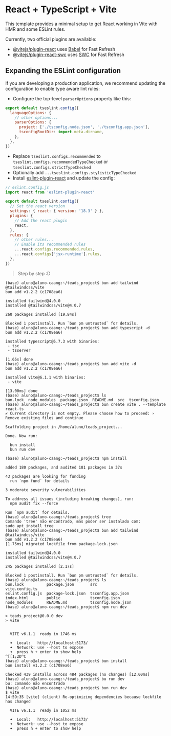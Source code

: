 # React + TypeScript + Vite

This template provides a minimal setup to get React working in Vite with HMR and some ESLint rules.

Currently, two official plugins are available:

- [@vitejs/plugin-react](https://github.com/vitejs/vite-plugin-react/blob/main/packages/plugin-react/README.md) uses [Babel](https://babeljs.io/) for Fast Refresh
- [@vitejs/plugin-react-swc](https://github.com/vitejs/vite-plugin-react-swc) uses [SWC](https://swc.rs/) for Fast Refresh

## Expanding the ESLint configuration

If you are developing a production application, we recommend updating the configuration to enable type aware lint rules:

- Configure the top-level `parserOptions` property like this:

```js
export default tseslint.config({
  languageOptions: {
    // other options...
    parserOptions: {
      project: ['./tsconfig.node.json', './tsconfig.app.json'],
      tsconfigRootDir: import.meta.dirname,
    },
  },
})
```

- Replace `tseslint.configs.recommended` to `tseslint.configs.recommendedTypeChecked` or `tseslint.configs.strictTypeChecked`
- Optionally add `...tseslint.configs.stylisticTypeChecked`
- Install [eslint-plugin-react](https://github.com/jsx-eslint/eslint-plugin-react) and update the config:

```js
// eslint.config.js
import react from 'eslint-plugin-react'

export default tseslint.config({
  // Set the react version
  settings: { react: { version: '18.3' } },
  plugins: {
    // Add the react plugin
    react,
  },
  rules: {
    // other rules...
    // Enable its recommended rules
    ...react.configs.recommended.rules,
    ...react.configs['jsx-runtime'].rules,
  },
})
```
> Step by step :D
```
(base) aluno@aluno-caang:~/teads_project$ bun add tailwind @tailwindcss/vite
bun add v1.2.2 (c1708ea6)

installed tailwind@4.0.0
installed @tailwindcss/vite@4.0.7

260 packages installed [19.84s]

Blocked 1 postinstall. Run `bun pm untrusted` for details.
(base) aluno@aluno-caang:~/teads_project$ bun add typescript -d
bun add v1.2.2 (c1708ea6)

installed typescript@5.7.3 with binaries:
 - tsc
 - tsserver

[1.65s] done
(base) aluno@aluno-caang:~/teads_project$ bun add vite -d
bun add v1.2.2 (c1708ea6)

installed vite@6.1.1 with binaries:
 - vite

[13.00ms] done
(base) aluno@aluno-caang:~/teads_project$ ls
bun.lock  node_modules  package.json  README.md  src  tsconfig.json
(base) aluno@aluno-caang:~/teads_project$ bun create vite . --template react-ts
✔ Current directory is not empty. Please choose how to proceed: › Remove existing files and continue

Scaffolding project in /home/aluno/teads_project...

Done. Now run:

  bun install
  bun run dev

(base) aluno@aluno-caang:~/teads_project$ npm install

added 180 packages, and audited 181 packages in 37s

43 packages are looking for funding
  run `npm fund` for details

3 moderate severity vulnerabilities

To address all issues (including breaking changes), run:
  npm audit fix --force

Run `npm audit` for details.
(base) aluno@aluno-caang:~/teads_project$ tree
Comando 'tree' não encontrado, mas poder ser instalado com:
sudo apt install tree
(base) aluno@aluno-caang:~/teads_project$ bun add tailwind @tailwindcss/vite
bun add v1.2.2 (c1708ea6)
[1.75ms] migrated lockfile from package-lock.json

installed tailwind@4.0.0
installed @tailwindcss/vite@4.0.7

245 packages installed [2.17s]

Blocked 1 postinstall. Run `bun pm untrusted` for details.
(base) aluno@aluno-caang:~/teads_project$ ls
bun.lock          package.json       src                 vite.config.ts
eslint.config.js  package-lock.json  tsconfig.app.json
index.html        public             tsconfig.json
node_modules      README.md          tsconfig.node.json
(base) aluno@aluno-caang:~/teads_project$ npm run dev

> teads_project@0.0.0 dev
> vite


  VITE v6.1.1  ready in 1746 ms

  ➜  Local:   http://localhost:5173/
  ➜  Network: use --host to expose
  ➜  press h + enter to show help
^[[1;2D^C
(base) aluno@aluno-caang:~/teads_project$ bun install
bun install v1.2.2 (c1708ea6)

Checked 439 installs across 484 packages (no changes) [12.00ms]
(base) aluno@aluno-caang:~/teads_project$ bu run dev
bu: comando não encontrado
(base) aluno@aluno-caang:~/teads_project$ bun run dev
$ vite
14:59:35 [vite] (client) Re-optimizing dependencies because lockfile has changed

  VITE v6.1.1  ready in 1052 ms

  ➜  Local:   http://localhost:5173/
  ➜  Network: use --host to expose
  ➜  press h + enter to show help
```